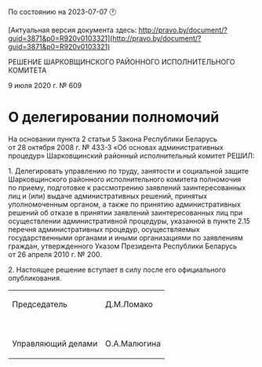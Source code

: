 По состоянию на 2023-07-07 &#x1F550;

[Актуальная версия документа здесь: http://pravo.by/document/?guid=3871&p0=R920v0103321](http://pravo.by/document/?guid=3871&p0=R920v0103321)

<p>РЕШЕНИЕ ШАРКОВЩИНСКОГО РАЙОННОГО ИСПОЛНИТЕЛЬНОГО КОМИТЕТА</p>
<p>9 июля 2020 г. № 609</p>
<h1>О делегировании полномочий</h1>
<p>На основании пункта 2 статьи 5 Закона Республики Беларусь от 28 октября 2008 г. № 433-З «Об основах административных процедур» Шарковщинский районный исполнительный комитет РЕШИЛ:</p>
<p>1. Делегировать управлению по труду, занятости и социальной защите Шарковщинского районного исполнительного комитета полномочия по приему, подготовке к рассмотрению заявлений заинтересованных лиц и (или) выдаче административных решений, принятых уполномоченным органом, а также по принятию административных решений об отказе в принятии заявлений заинтересованных лиц при осуществлении административной процедуры, указанной в пункте 2.15 перечня административных процедур, осуществляемых государственными органами и иными организациями по заявлениям граждан, утвержденного Указом Президента Республики Беларусь от 26 апреля 2010 г. № 200.</p>
<p>2. Настоящее решение вступает в силу после его официального опубликования.</p>
<p></p>
<table>
<tr>
<td><p>Председатель</p></td>
<td><p>Д.М.Ломако</p></td>
</tr>
<tr>
<td><p></p></td>
<td><p></p></td>
</tr>
<tr>
<td><p>Управляющий делами</p></td>
<td><p>О.А.Малюгина</p></td>
</tr>
</table>
<p></p>